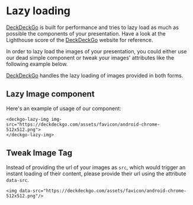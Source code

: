 # Lazy loading

[DeckDeckGo] is built for performance and tries to lazy load as much as possible the components of your presentation. Have a look at the Lighthouse score of the [DeckDeckGo] website for reference.

In order to lazy load the images of your presentation, you could either use our dead simple component or tweak your images' attributes like the following example below.

[DeckDeckGo] handles the lazy loading of images provided in both forms.

## Lazy Image component

Here's an example of usage of our component:

```
<deckgo-lazy-img img-src="https://deckdeckgo.com/assets/favicon/android-chrome-512x512.png">
</deckgo-lazy-img>
```

## Tweak Image Tag

Instead of providing the url of your images as `src`, which would trigger an instant loading of their content, please provide their url using the attribute `data-src`.

```
<img data-src="https://deckdeckgo.com/assets/favicon/android-chrome-512x512.png"/>
```

[DeckDeckGo]: https://deckdeckgo.com
